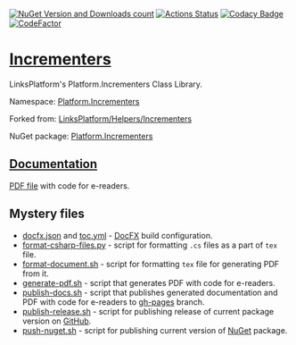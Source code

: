[![NuGet Version and Downloads count](https://buildstats.info/nuget/Platform.Incrementers)](https://www.nuget.org/packages/Platform.Incrementers)
[![Actions Status](https://github.com/linksplatform/Incrementers/workflows/CD/badge.svg)](https://github.com/linksplatform/Incrementers/actions?workflow=CD)
[![Codacy Badge](https://api.codacy.com/project/badge/Grade/ea4406f2974c4d509526f124ef117c4a)](https://www.codacy.com/app/drakonard/Incrementers?utm_source=github.com&amp;utm_medium=referral&amp;utm_content=linksplatform/Incrementers&amp;utm_campaign=Badge_Grade)
[![CodeFactor](https://www.codefactor.io/repository/github/linksplatform/Incrementers/badge)](https://www.codefactor.io/repository/github/linksplatform/Incrementers)

# [Incrementers](https://github.com/linksplatform/Incrementers)

LinksPlatform's Platform.Incrementers Class Library.

Namespace: [Platform.Incrementers](https://linksplatform.github.io/Incrementers/api/Platform.Incrementers.html)

Forked from: [LinksPlatform/Helpers/Incrementers](https://github.com/linksplatform/Helpers/tree/e27f7586f8015cad596b6aa3c2df2ac2a3dadb60/Incrementers)

NuGet package: [Platform.Incrementers](https://www.nuget.org/packages/Platform.Incrementers)

## [Documentation](https://linksplatform.github.io/Incrementers)
[PDF file](https://linksplatform.github.io/Incrementers/Platform.Incrementers.pdf) with code for e-readers.

## Mystery files
*   [docfx.json](https://github.com/linksplatform/Incrementers/blob/master/docfx.json) and [toc.yml](https://github.com/linksplatform/Incrementers/blob/master/toc.yml) - [DocFX](https://dotnet.github.io/docfx) build configuration.
*   [format-csharp-files.py](https://github.com/linksplatform/Incrementers/blob/master/format-csharp-files.py) - script for formatting `.cs` files as a part of `tex` file.
*   [format-document.sh](https://github.com/linksplatform/Incrementers/blob/master/format-document.sh) - script for formatting `tex` file for generating PDF from it.
*   [generate-pdf.sh](https://github.com/linksplatform/Incrementers/blob/master/generate-pdf.sh) - script that generates PDF with code for e-readers.
*   [publish-docs.sh](https://github.com/linksplatform/Incrementers/blob/master/publish-docs.sh) - script that publishes generated documentation and PDF with code for e-readers to [gh-pages](https://github.com/linksplatform/Incrementers/tree/gh-pages) branch.
*   [publish-release.sh](https://github.com/linksplatform/Incrementers/blob/master/publish-release.sh) - script for publishing release of current package version on [GitHub](https://github.com/).
*   [push-nuget.sh](https://github.com/linksplatform/Incrementers/blob/master/push-nuget.sh) - script for publishing current version of [NuGet](https://www.nuget.org) package.
